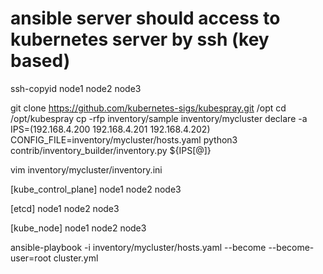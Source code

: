 # ansible server should access to kubernetes server by ssh (key based)
ssh-copyid node1 node2 node3

git clone https://github.com/kubernetes-sigs/kubespray.git /opt
cd /opt/kubespray
cp -rfp inventory/sample inventory/mycluster
declare -a IPS=(192.168.4.200 192.168.4.201 192.168.4.202)
CONFIG_FILE=inventory/mycluster/hosts.yaml python3 contrib/inventory_builder/inventory.py ${IPS[@]}


vim inventory/mycluster/inventory.ini

[kube_control_plane]
 node1
 node2
 node3

[etcd]
 node1
 node2
 node3

[kube_node]
 node1
 node2
 node3



ansible-playbook -i inventory/mycluster/hosts.yaml  --become --become-user=root cluster.yml
